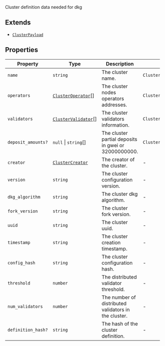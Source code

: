 Cluster definition data needed for dkg

## Extends

- [`ClusterPayload`](../type-aliases/ClusterPayload.md)

## Properties

| Property | Type | Description | Inherited from | Defined in |
| ------ | ------ | ------ | ------ | ------ |
| `name` | `string` | The cluster name. | `ClusterPayload.name` | types.ts:73 |
| `operators` | [`ClusterOperator`](../type-aliases/ClusterOperator.md)[] | The cluster nodes operators addresses. | `ClusterPayload.operators` | types.ts:76 |
| `validators` | [`ClusterValidator`](../type-aliases/ClusterValidator.md)[] | The cluster validators information. | `ClusterPayload.validators` | types.ts:79 |
| `deposit_amounts?` | `null` \| `string`[] | The cluster partial deposits in gwei or 32000000000. | `ClusterPayload.deposit_amounts` | types.ts:82 |
| `creator` | [`ClusterCreator`](../type-aliases/ClusterCreator.md) | The creator of the cluster. | - | types.ts:90 |
| `version` | `string` | The cluster configuration version. | - | types.ts:93 |
| `dkg_algorithm` | `string` | The cluster dkg algorithm. | - | types.ts:96 |
| `fork_version` | `string` | The cluster fork version. | - | types.ts:99 |
| `uuid` | `string` | The cluster uuid. | - | types.ts:102 |
| `timestamp` | `string` | The cluster creation timestamp. | - | types.ts:105 |
| `config_hash` | `string` | The cluster configuration hash. | - | types.ts:108 |
| `threshold` | `number` | The distributed validator threshold. | - | types.ts:111 |
| `num_validators` | `number` | The number of distributed validators in the cluster. | - | types.ts:114 |
| `definition_hash?` | `string` | The hash of the cluster definition. | - | types.ts:117 |
